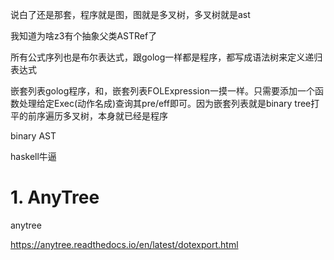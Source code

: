 

说白了还是那套，程序就是图，图就是多叉树，多叉树就是ast

我知道为啥z3有个抽象父类ASTRef了

所有公式序列也是布尔表达式，跟golog一样都是程序，都写成语法树来定义递归表达式

嵌套列表golog程序，和，嵌套列表FOLExpression一摸一样。只需要添加一个函数处理给定Exec(动作名成)查询其pre/eff即可。因为嵌套列表就是binary tree打平的前序遍历多叉树，本身就已经是程序

binary AST


haskell牛逼


# 1. AnyTree



anytree




https://anytree.readthedocs.io/en/latest/dotexport.html












